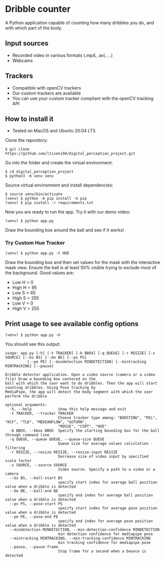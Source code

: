 # Dribble counter

A Python application capable of counting how many dribbles you do, and with which part
of the body.

## Input sources

- Recorded video in various formats (.mp4, .avi, ...)
- Webcams

## Trackers

- Compatible with openCV trackers
- Our custom trackers are available
- You can use your custom tracker compliant with the openCV tracking API

## How to install it

- Tested on MacOS and Ubuntu 20.04 LTS

Clone the repository:
    
    $ git clone https://github.com/ltiseni94/digital_perception_project.git

Go into the folder and create the virtual environment:
    
    $ cd digital_perception_project
    $ python3 -m venv venv

Source virtual environment and install dependencies:
    
    $ source venv/bin/activate
    (venv) $ python -m pip install -U pip
    (venv) $ pip install -r requirements.txt

Now you are ready to run the app. Try it with our demo video:

    (venv) $ python app.py

Draw the bounding box around the ball and see if it works!

### Try Custom Hue Tracker

    (venv) $ python app.py -t HUE

Draw the bounding box and then set values for the mask with the interactive
mask view. Ensure the ball is at least 50% visible trying to exclude most of the
background. Good values are:
- Low H = 0
- High H = 95
- Low S = 45
- High S = 255
- Low V = 0
- High V = 255

## Print usage to see available config options
    
    (venv) $ python app.py -h

You should see this output:

    usage: app.py [-h] [-t TRACKER] [-b BBOX] [-q QUEUE] [-r RESIZE] [-s SOURCE] [--bs BS] [--be BE] [--ps PS]
              [--pe PE] [--mindetection MINDETECTION] [--mintracking MINTRACKING] [--pause]

    Dribble detector application. Open a video source (camera or a video file) Draw a bounding box centered on the
    ball with which the user want to do dribbles. Then the app will start counting dribbles. Using Pose tracking by
    MediaPipe, the app will detect the body segment with which the user perform the dribble
    
    optional arguments:
      -h, --help            show this help message and exit
      -t TRACKER, --tracker TRACKER
                            Choose tracker type among: "BOOSTING", "MIL", "KCF", "TLD", "MEDIANFLOW", "GOTURN",
                            "MOSSE", "CSRT", "HUE"
      -b BBOX, --bbox BBOX  Specify the starting bounding box for the ball through command line
      -q QUEUE, --queue QUEUE, --queue-size QUEUE
                            Queue size for average values calculation - filtering
      -r RESIZE, --resize RESIZE, --resize-input RESIZE
                            Decrease size of video input by specified scale factor
      -s SOURCE, --source SOURCE
                            Video source. Specify a path to a video or a camera
      --bs BS, --ball-start BS
                            specify start index for average ball position value when a dribble is detected
      --be BE, --ball-end BE
                            specify end index for average ball position value when a dribble is detected
      --ps PS, --pose-start PS
                            specify start index for average pose position value when a dribble is detected
      --pe PE, --pose-end PE
                            specify end index for average pose position value when a dribble is detected
      --mindetection MINDETECTION, --min-detection-confidence MINDETECTION
                            min detection confidence for mediapipe pose
      --mintracking MINTRACKING, --min-tracking-confidence MINTRACKING
                            min tracking confidence for mediapipe pose
      --pause, --pause-frame
                            Stop frame for a second when a bounce is detected
